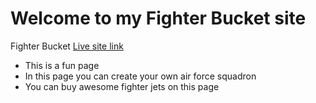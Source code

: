 # Welcome to my Fighter Bucket site
Fighter Bucket [Live site link](https://youthful-neumann-0df638.netlify.app/)

- This is a fun page
- In this page you can create your own air force squadron
- You can buy awesome fighter jets on this page  
